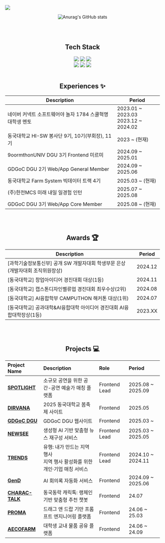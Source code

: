 <img src="https://capsule-render.vercel.app/api?type=waving&height=300&color=gradient&text=Jungsun's%20Github&reversal=false&fontColor=ffffff&rotate=-1&fontAlign=50&fontSize=70&textBg=false" />

<div align="center">

![Anurag's GitHub stats](https://github-readme-stats.vercel.app/api?username=leejs0823&show_icons=true&theme=radical)

<br><br>
  
## Tech Stack
<img src="https://img.shields.io/badge/React-61DAFB?style=for-the-badge&logo=react&logoColor=white"/>
<img src="https://img.shields.io/badge/Next.js-000000?style=for-the-badge&logo=nextdotjs&logoColor=white"/>
<img src="https://img.shields.io/badge/React%20Native-61DAFB?style=for-the-badge&logo=react&logoColor=white"><br>
<img src="https://img.shields.io/badge/JavaScript-F7DF1E?style=for-the-badge&logo=javascript&logoColor=black"/>
<img src="https://img.shields.io/badge/TypeScript-3178C6?style=for-the-badge&logo=typescript&logoColor=white"/>
<img src="https://img.shields.io/badge/C++-012A4A?style=for-the-badge&logo=C&logoColor=white">
<br>
<br>

## Experiences ✨

| Description                                                | Period     |
|------------------------------------------------------------|------------|
| 네이버 커넥트 소프트웨어야 놀자 1784 스쿨혁명 대학생 멘토  | 2023.01 ~ 2023.03<br/> 2023.12 ~ 2024.02|
| 동국대학교 HI-SW 봉사단 9기, 10기(부회장), 11기 | 2023 ~ (현재)   |
| 9oormthonUNIV DGU 3기 Frontend 미르미 | 2024.09 ~ 2025.01    |
| GDGoC DGU 2기 Web/App General Member | 2024.09 ~ 2025.06    |
| 동국대학교 Farm System 빅데이터 트랙 4기 | 2025.03 ~ (현재)    |
| (주)한전MCS 미래 내일 일경험 인턴 | 2025.07 ~ 2025.08    |
| GDGoC DGU 3기 Web/App Core Member | 2025.08 ~ (현재)    |
<br>
<br>

## Awards 🏆

| Description                                                | Period     |
|------------------------------------------------------------|------------|
| [과학기술정보통신부] 공개 SW 개발자대회 학생부문 은상(개발자대회 조직위원장상) | 2024.12    |
| [동국대학교] 창업아이디어 경진대회 대상(1등)      | 2024.11    |
| [동국대학교] 캡스톤디자인벨류업 경진대회 최우수상(2위) | 2024.08    |
| [동국대학교] AI융합학부 CAMPUTHON 해커톤 대상(1위)     | 2024.07    |
| [동국대학교] 공과대학&AI융합대학 아이디어 경진대회 AI융합대학장상(1등)      | 2023.XX    |
<br>
<br>

## Projects 💻
| Project Name | Description | Role | Period |
|:-------------|:------------|:-----|:-------|
| [**SPOTLIGHT**](https://github.com/shine-spotlight/Spotlight-FE) | 소규모 공연을 위한 공간-공연 예술가 매칭 플랫폼 | Frontend Lead | 2025.08 ~ 2025.09 |
| [**DIRVANA**](https://github.com/GDSC-DGU/DGU-2025-Festival-FE) | 2025 동국대학교 봄축제 사이트 | Frontend | 2025.05 |
| [**GDGoC DGU**](https://github.com/GDSC-DGU/GDGoC-DGU-Website) | GDGoC DGU 웹사이트 | Frontend | 2025.03 ~  |
| [**NEWSEE**](https://github.com/leejs0823/NewSee-FE) | 생성형 AI 기반 맞춤형 뉴스 재구성 서비스 | Frontend Lead | 2025.03 ~ 2025.05 |
| [**TRENDS**](https://github.com/9oormthon-univ/2024_DANPOONG_TEAM_1_FE) | 유행: 내가 만드는 지역 행사<br>지역 행사 활성화를 위한 개인·기업 매칭 서비스  | Frontend Lead | 2024.10 ~ 2024.11 |
| [**GenD**](https://github.com/2025-1-CECD-HELP/GenD-client) | AI 회의록 자동화 서비스 | Frontend | 2024.09 ~ 2025.06 |
| [**CHARAC-TALK**](https://github.com/PROMACAMputhon/front) | 동국동락 캐릭톡: 랭체인 기반 맞춤형 추천 챗봇 | Frontend | 24.07 |
| [**PROMA**](https://github.com/PROMAplatform/proma-front) | 드래그 앤 드랍 기만 프롬프트 엔지니어링 플랫폼 | Frontend | 24.06 ~ 25.03 |
| [**AECOFARM**](https://github.com/AECOFARM/aecofarm-FE) | 대학생 교내 물품 공유 플랫폼 | Frontend | 24.06 ~ 24.09 |
<br>
<br>


</div><br>
